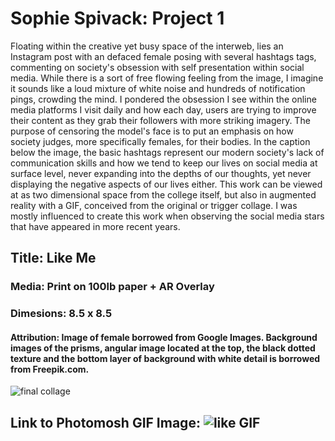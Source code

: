 # Sophie Spivack: Project 1 <br>
Floating within the creative yet busy space of the interweb, lies an Instagram post with an defaced female posing with several hashtags tags, commenting on society's obsession with self presentation within social media. While there is a sort of free flowing feeling from the image, I imagine it sounds like a loud mixture of white noise and hundreds of notification pings, crowding the mind. I pondered the obsession I see within the online media platforms I visit daily and how each day, users are trying to improve their content as they grab their followers with more striking imagery. The purpose of censoring the model's face is to put an emphasis on how society judges, more specifically females, for their bodies. In the caption below the image, the basic hashtags represent our modern society's lack of communication skills and how we tend to keep our lives on social media at surface level, never expanding into the depths of our thoughts, yet never displaying the negative aspects of our lives either. This work can be viewed at as two dimensional space from the college itself, but also in augmented reality with a GIF, conceived from the original or trigger collage. I was mostly influenced to create this work when observing the social media stars that have appeared in more recent years. <br>
## Title: Like Me <br>
### Media: Print on 100lb paper + AR Overlay <br>
### Dimesions: 8.5 x 8.5 <br>
#### Attribution: Image of female borrowed from Google Images. Background images of the prisms, angular image located at the top, the black dotted texture and the bottom layer of background with white detail is borrowed from Freepik.com. <br>
![final collage](https://i.imgur.com/EdEBmGX.jpg)
## Link to Photomosh GIF Image: ![like GIF](file:///Users/sophiespivack/Desktop/sophie_spivack_finalmosh.gif)
